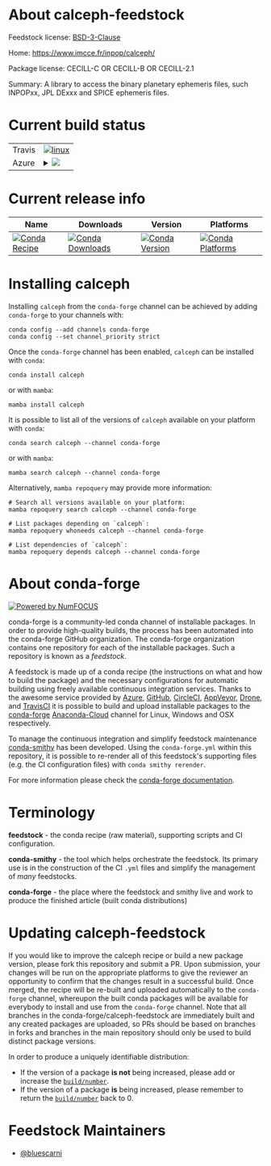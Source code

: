About calceph-feedstock
=======================

Feedstock license: [BSD-3-Clause](https://github.com/conda-forge/calceph-feedstock/blob/main/LICENSE.txt)

Home: https://www.imcce.fr/inpop/calceph/

Package license: CECILL-C OR CECILL-B OR CECILL-2.1

Summary: A library to access the binary planetary ephemeris files, such INPOPxx, JPL DExxx and SPICE ephemeris files.

Current build status
====================


<table><tr>
    <td>Travis</td>
    <td>
      <a href="https://app.travis-ci.com/conda-forge/calceph-feedstock">
        <img alt="linux" src="https://img.shields.io/travis/com/conda-forge/calceph-feedstock/main.svg?label=Linux">
      </a>
    </td>
  </tr>
    
  <tr>
    <td>Azure</td>
    <td>
      <details>
        <summary>
          <a href="https://dev.azure.com/conda-forge/feedstock-builds/_build/latest?definitionId=17006&branchName=main">
            <img src="https://dev.azure.com/conda-forge/feedstock-builds/_apis/build/status/calceph-feedstock?branchName=main">
          </a>
        </summary>
        <table>
          <thead><tr><th>Variant</th><th>Status</th></tr></thead>
          <tbody><tr>
              <td>linux_64</td>
              <td>
                <a href="https://dev.azure.com/conda-forge/feedstock-builds/_build/latest?definitionId=17006&branchName=main">
                  <img src="https://dev.azure.com/conda-forge/feedstock-builds/_apis/build/status/calceph-feedstock?branchName=main&jobName=linux&configuration=linux%20linux_64_" alt="variant">
                </a>
              </td>
            </tr><tr>
              <td>linux_aarch64</td>
              <td>
                <a href="https://dev.azure.com/conda-forge/feedstock-builds/_build/latest?definitionId=17006&branchName=main">
                  <img src="https://dev.azure.com/conda-forge/feedstock-builds/_apis/build/status/calceph-feedstock?branchName=main&jobName=linux&configuration=linux%20linux_aarch64_" alt="variant">
                </a>
              </td>
            </tr><tr>
              <td>linux_ppc64le</td>
              <td>
                <a href="https://dev.azure.com/conda-forge/feedstock-builds/_build/latest?definitionId=17006&branchName=main">
                  <img src="https://dev.azure.com/conda-forge/feedstock-builds/_apis/build/status/calceph-feedstock?branchName=main&jobName=linux&configuration=linux%20linux_ppc64le_" alt="variant">
                </a>
              </td>
            </tr><tr>
              <td>osx_64</td>
              <td>
                <a href="https://dev.azure.com/conda-forge/feedstock-builds/_build/latest?definitionId=17006&branchName=main">
                  <img src="https://dev.azure.com/conda-forge/feedstock-builds/_apis/build/status/calceph-feedstock?branchName=main&jobName=osx&configuration=osx%20osx_64_" alt="variant">
                </a>
              </td>
            </tr><tr>
              <td>osx_arm64</td>
              <td>
                <a href="https://dev.azure.com/conda-forge/feedstock-builds/_build/latest?definitionId=17006&branchName=main">
                  <img src="https://dev.azure.com/conda-forge/feedstock-builds/_apis/build/status/calceph-feedstock?branchName=main&jobName=osx&configuration=osx%20osx_arm64_" alt="variant">
                </a>
              </td>
            </tr><tr>
              <td>win_64</td>
              <td>
                <a href="https://dev.azure.com/conda-forge/feedstock-builds/_build/latest?definitionId=17006&branchName=main">
                  <img src="https://dev.azure.com/conda-forge/feedstock-builds/_apis/build/status/calceph-feedstock?branchName=main&jobName=win&configuration=win%20win_64_" alt="variant">
                </a>
              </td>
            </tr>
          </tbody>
        </table>
      </details>
    </td>
  </tr>
</table>

Current release info
====================

| Name | Downloads | Version | Platforms |
| --- | --- | --- | --- |
| [![Conda Recipe](https://img.shields.io/badge/recipe-calceph-green.svg)](https://anaconda.org/conda-forge/calceph) | [![Conda Downloads](https://img.shields.io/conda/dn/conda-forge/calceph.svg)](https://anaconda.org/conda-forge/calceph) | [![Conda Version](https://img.shields.io/conda/vn/conda-forge/calceph.svg)](https://anaconda.org/conda-forge/calceph) | [![Conda Platforms](https://img.shields.io/conda/pn/conda-forge/calceph.svg)](https://anaconda.org/conda-forge/calceph) |

Installing calceph
==================

Installing `calceph` from the `conda-forge` channel can be achieved by adding `conda-forge` to your channels with:

```
conda config --add channels conda-forge
conda config --set channel_priority strict
```

Once the `conda-forge` channel has been enabled, `calceph` can be installed with `conda`:

```
conda install calceph
```

or with `mamba`:

```
mamba install calceph
```

It is possible to list all of the versions of `calceph` available on your platform with `conda`:

```
conda search calceph --channel conda-forge
```

or with `mamba`:

```
mamba search calceph --channel conda-forge
```

Alternatively, `mamba repoquery` may provide more information:

```
# Search all versions available on your platform:
mamba repoquery search calceph --channel conda-forge

# List packages depending on `calceph`:
mamba repoquery whoneeds calceph --channel conda-forge

# List dependencies of `calceph`:
mamba repoquery depends calceph --channel conda-forge
```


About conda-forge
=================

[![Powered by
NumFOCUS](https://img.shields.io/badge/powered%20by-NumFOCUS-orange.svg?style=flat&colorA=E1523D&colorB=007D8A)](https://numfocus.org)

conda-forge is a community-led conda channel of installable packages.
In order to provide high-quality builds, the process has been automated into the
conda-forge GitHub organization. The conda-forge organization contains one repository
for each of the installable packages. Such a repository is known as a *feedstock*.

A feedstock is made up of a conda recipe (the instructions on what and how to build
the package) and the necessary configurations for automatic building using freely
available continuous integration services. Thanks to the awesome service provided by
[Azure](https://azure.microsoft.com/en-us/services/devops/), [GitHub](https://github.com/),
[CircleCI](https://circleci.com/), [AppVeyor](https://www.appveyor.com/),
[Drone](https://cloud.drone.io/welcome), and [TravisCI](https://travis-ci.com/)
it is possible to build and upload installable packages to the
[conda-forge](https://anaconda.org/conda-forge) [Anaconda-Cloud](https://anaconda.org/)
channel for Linux, Windows and OSX respectively.

To manage the continuous integration and simplify feedstock maintenance
[conda-smithy](https://github.com/conda-forge/conda-smithy) has been developed.
Using the ``conda-forge.yml`` within this repository, it is possible to re-render all of
this feedstock's supporting files (e.g. the CI configuration files) with ``conda smithy rerender``.

For more information please check the [conda-forge documentation](https://conda-forge.org/docs/).

Terminology
===========

**feedstock** - the conda recipe (raw material), supporting scripts and CI configuration.

**conda-smithy** - the tool which helps orchestrate the feedstock.
                   Its primary use is in the construction of the CI ``.yml`` files
                   and simplify the management of *many* feedstocks.

**conda-forge** - the place where the feedstock and smithy live and work to
                  produce the finished article (built conda distributions)


Updating calceph-feedstock
==========================

If you would like to improve the calceph recipe or build a new
package version, please fork this repository and submit a PR. Upon submission,
your changes will be run on the appropriate platforms to give the reviewer an
opportunity to confirm that the changes result in a successful build. Once
merged, the recipe will be re-built and uploaded automatically to the
`conda-forge` channel, whereupon the built conda packages will be available for
everybody to install and use from the `conda-forge` channel.
Note that all branches in the conda-forge/calceph-feedstock are
immediately built and any created packages are uploaded, so PRs should be based
on branches in forks and branches in the main repository should only be used to
build distinct package versions.

In order to produce a uniquely identifiable distribution:
 * If the version of a package **is not** being increased, please add or increase
   the [``build/number``](https://docs.conda.io/projects/conda-build/en/latest/resources/define-metadata.html#build-number-and-string).
 * If the version of a package **is** being increased, please remember to return
   the [``build/number``](https://docs.conda.io/projects/conda-build/en/latest/resources/define-metadata.html#build-number-and-string)
   back to 0.

Feedstock Maintainers
=====================

* [@bluescarni](https://github.com/bluescarni/)

